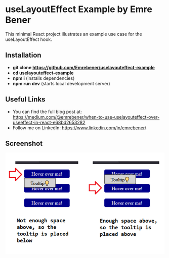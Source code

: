 # useLayoutEffect Example by Emre Bener

This minimal React project illustrates an example use case for the useLayoutEffect hook.

## Installation

- **git clone https://github.com/Emrebener/uselayouteffect-example**
- **cd uselayouteffect-example**
- **npm i** (installs dependencies)
- **npm run dev** (starts local development server)

## Useful Links

- You can find the full blog post at: https://medium.com/@emrebener/when-to-use-uselayouteffect-over-useeffect-in-react-e68bd2653282
- Follow me on LinkedIn: https://www.linkedin.com/in/emrebener/

## Screenshot

![End Result Screenshot](./useLayoutEffectExampleSS.png)
